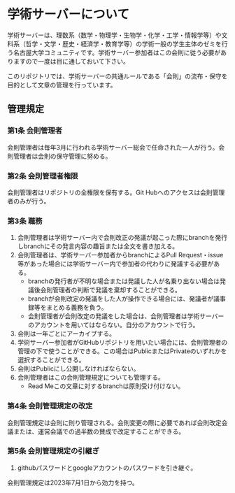 # 学術サーバーについて

学術サーバーは、理数系（数学・物理学・生物学・化学・工学・情報学等）や文科系（哲学・文学・歴史・経済学・教育学等）の学術一般の学生主体のゼミを行う名古屋大学コミュニティです。学術サーバー参加者はこの会則に従う必要がありますので一度は目に通しておいて下さい。

このリポジトリでは、学術サーバーの共通ルールである「会則」の流布・保守を目的として文章の管理を行っています。

## 管理規定

### 第1条 会則管理者

会則管理者は毎年3月に行われる学術サーバー総会で任命された一人が行う。会則管理者は会則の保守管理に努める。

### 第2条 会則管理者権限

会則管理者はリポジトリの全権限を保有する。Git Hubへのアクセスは会則管理者のみが行う。

### 第3条 職務

1. 会則管理者は学術サーバー内で会則改正の発議が起こった際にbranchを発行しbranchにその発言内容の趣旨または全文を書き加える。
2. 会則管理者は、学術サーバー参加者からbranchによるPull Request・issue等があった場合には学術サーバー内で参加者の代わりに発議する必要がある。
    - branchの発行者が不明な場合または発議した人が名乗り出ない場合は発議後会則管理者の判断で発議を棄却することができる。
    - branchが会則改定の発議をした人が操作できる場合には、発議者が議事録等をまとめる義務を負う。
    - 会則管理者が会則改定の発議をした場合は、会則管理者は学術サーバーのアカウントを用いてはならない。自分のアカウントで行う。
3. 会則は一年ごとにアーカイブする。
4. 学術サーバー参加者がGitHubリポジトリを用いたい場合には、会則管理者の管理の下で使うことができる。この場合はPublicまたはPrivateのいずれかを選択することができる。
5. 会則はPublicにし公開しなければならない。
6. 会則管理者はこの会則管理規定についても管理する。
    - Read Meこの文章に対するbranchは原則受け付けない。

### 第4条 会則管理規定の改定

会則管理規定は会則に則り管理される。会則変更の際に必要であれば会則改定会議または、運営会議での過半数の賛成で改定することができる。

### 第5条 会則管理規定の引継ぎ

1. githubパスワードとgoogleアカウントのパスワードを引き継ぐ。

会則管理規定は2023年7月1日から効力を持つ。
